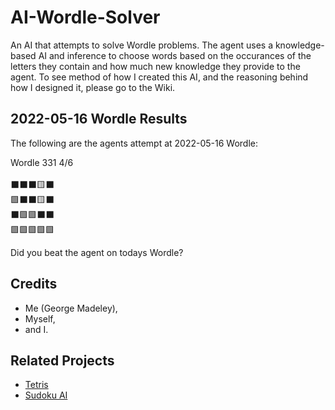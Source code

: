 # AI-Wordle-Solver

An AI that attempts to solve Wordle problems. The agent uses a knowledge-based AI and inference to choose words based on the occurances of the letters they contain and how much new knowledge they provide to the agent. To see method of how I created this AI, and the reasoning behind how I designed it, please go to the Wiki.

## 2022-05-16 Wordle Results

The following are the agents attempt at 2022-05-16 Wordle:

Wordle 331 4/6<br><br>⬛⬛⬛🟨⬛<br>🟩⬛⬛🟨⬛<br>⬛🟩🟩⬛⬛<br>🟩🟩🟩🟩🟩

Did you beat the agent on todays Wordle?

## Credits

- Me (George Madeley),
- Myself,
- and I.

## Related Projects

- [Tetris](https://github.com/George-Madeley/Tetris "A Tetris Game Coded in Python")
- [Sudoku AI](https://github.com/George-Madeley/AI-Sodoku-Solver "An AI to solve Sudoku problems")
